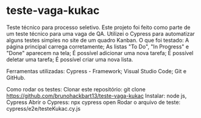 # teste-vaga-kukac
Teste técnico para processo seletivo.
Este projeto foi feito como parte de um teste técnico para uma vaga de QA. Utilizei o Cypress para automatizar alguns testes simples no site de um quadro Kanban.
O que foi testado:
A página principal carrega corretamente;
As listas "To Do", "In Progress" e "Done" aparecem na tela;
É possível adicionar uma nova tarefa;
É possível deletar uma tarefa;
É possível criar uma nova lista.

Ferramentas utilizadas:
Cypress - Framework;
Visual Studio Code;
Git e GitHub.

Como rodar os testes:
Clonar este repositório:
git clone https://github.com/brunohackbart13/teste-vaga-kukac
Instalar:
node js, Cypress
Abrir o Cypress:
npx cypress open
Rodar o arquivo de teste: cypress/e2e/testeKukac.cy.js

